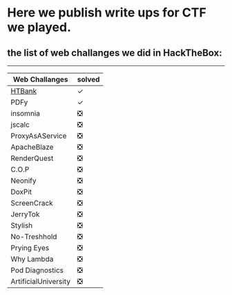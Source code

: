 # Here we publish write ups for CTF we played.
## the list of web challanges we did in HackTheBox:
***
| Web Challanges | solved |
| ----------- | ----------- |
| [HTBank](https://github.com/Fire-Null/Write-Ups/blob/main/CTF/web/Htbank/Readme.md) |✓|
|PDFy |✓|
|insomnia|❎|
|jscalc|❎|
|ProxyAsAService|❎|
|ApacheBlaze|❎|
|RenderQuest|❎|
|C.O.P|❎|
|Neonify|❎|
|DoxPit|❎|
|ScreenCrack|❎|
|JerryTok|❎|
|Stylish|❎|
|No-Treshhold|❎|
|Prying Eyes|❎|
|Why Lambda|❎|
|Pod Diagnostics|❎|
|ArtificialUniversity|❎|
